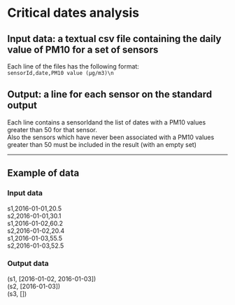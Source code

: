 # Critical dates analysis
## Input data: a textual csv file containing the daily value of PM10 for a set of sensors
Each line of the files has the following format:<br> `sensorId,date,PM10 value (μg/m3)\n`

## Output: a line for each sensor on the standard output
Each line contains a sensorIdand the list of dates with a PM10 values greater than 50 for that sensor.<br>
Also the sensors which have never been associated with a PM10 values greater than 50 must be included in the result (with an empty set)

---
## Example of data

### Input data
s1,2016-01-01,20.5<br>
s2,2016-01-01,30.1<br>
s1,2016-01-02,60.2<br>
s2,2016-01-02,20.4<br>
s1,2016-01-03,55.5<br>
s2,2016-01-03,52.5<br>

### Output data
(s1, [2016-01-02, 2016-01-03])<br>
(s2, [2016-01-03])<br>
(s3, [])